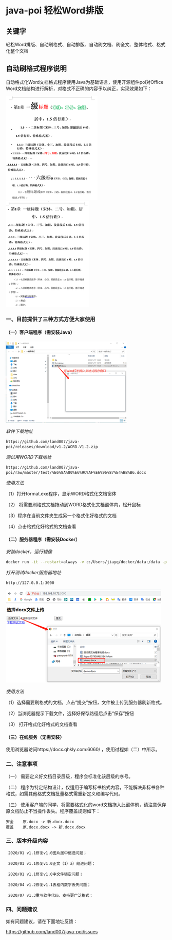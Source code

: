 # java-poi 轻松Word排版

## 关键字

轻松Word排版、自动刷格式、自动排版、自动刷文档、刷全文、整体格式、格式化整个文档

## 自动刷格式程序说明

  自动格式化Word文档格式程序使用Java为基础语言，使用开源组件poi对Office Word文档结构进行解析，对格式不正确的内容予以纠正，实现效果如下：

 ![img](https://raw.githubusercontent.com/land007/java-poi/master/image/微信图片_20200410124809.png)![img](https://raw.githubusercontent.com/land007/java-poi/master/image/微信图片_20200410124814.png)

### 一、目前提供了三种方式方便大家使用

#### （一）客户端程序（需安装Java）

![img](https://raw.githubusercontent.com/land007/java-poi/master/image/微信图片_20200410124819.png)

*软件下载地址*

```
https://github.com/land007/java-poi/releases/download/v1.2/WORD.V1.2.zip
```

*测试用WORD下载地址*

```
https://github.com/land007/java-poi/raw/master/test/%E6%8A%80%E6%9C%AF%E6%96%87%E4%BB%B6.docx
```

*使用方法*

（1）打开format.exe程序，显示WORD格式化文档窗体

（2） 将需要刷格式文档拖动到WORD格式化文档窗体内，松开鼠标

（3）程序在当前文件夹生成另一个格式化好格式的文档

（4）点击格式化好格式的文档查看

#### （二）服务器程序（需安装Docker）

*安装docker，运行镜像*

```bash
docker run -it --restart=always -v c:/Users/jiayq/docker/data:/data -p 20022:22 -p 3000:3000 --log-opt max-size=1m --log-opt max-file=1 --name poi land007/java-poi:latest
```

*打开测试docker服务器地址*

```
http://127.0.0.1:3000
```

![img](https://raw.githubusercontent.com/land007/java-poi/master/image/微信图片_20200410124825.png)

*使用方法*

（1）选择需要刷格式的文档，点击“提交”按钮，文件被上传到服务器刷新格式。

（2）当浏览器提示下载文件，选择好保存路径后点击“保存”按钮

（3） 打开格式化好格式的文档查看

#### （三）在线服务（无需安装）

使用浏览器访问https://docx.qhkly.com:6060/ ，使用过程如（二）中所示。

### 二、注意事项

（一）   需要定义好文档目录层级，程序会标准化该层级的序号。


（二）   程序为特定结构设计，仅适用于编写标书格式内容，不能解决非标书各种格式，如需其他格式文档批量格式需重新定义和编写代码。


（三）  使用客户端的同学，将需要格式化的word文档拖入此窗体前，请注意保存原文档防止不当操作丢失。程序覆盖规则如下：

```
安全    原.docx -> 新.docx.docx
覆盖    原.docx.docx -> 新.docx.docx
```

### 三、版本升级内容

 ```
  2020/01 v1.1修复v1.0图片居中缩进问题；

  2020/01 v1.1修复v1.0正文（1）a）缩进问题；

  2020/01 v1.1修复v1.0中文件锁定问题；

  2020/04 v1.2修复v1.1表格内数字丢失问题；

  2020/07 v1.3重写软件代码，支持更广泛格式；
 ```

### 四、问题建议

如有问题建议，请在下面地址反馈：

   https://github.com/land007/java-poi/issues

